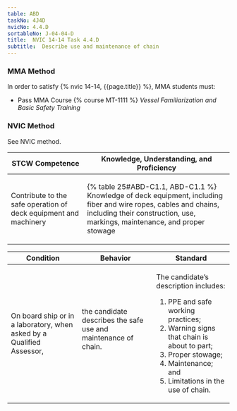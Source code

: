 ```yaml
---
table: ABD
taskNo: 4J4D
nvicNo: 4.4.D 
sortableNo: J-04-04-D
title:  NVIC 14-14 Task 4.4.D
subtitle:  Describe use and maintenance of chain
---
```



### MMA Method

In order to satisfy  {% nvic 14-14, {{page.title}}  %}, MMA students must:

* Pass MMA Course {% course MT-1111 %}  *Vessel Familiarization and Basic Safety Training*


### NVIC Method

<a onclick="togglevisibility('nvic_methods')" >See NVIC method.</a>

<div id='nvic_methods' class='hide'>

<table>
<thead>
<tr>
<th class='forty'> STCW Competence </th>
<th class='sixty'> Knowledge, Understanding, and Proficiency </th>
</tr>
</thead>




<tbody>
<tr><td markdown='1'>

Contribute to the safe operation of deck equipment and machinery

</td><td markdown='1'>

{% table 25#ABD-C1.1, ABD-C1.1 %} Knowledge of deck equipment, including fiber and wire ropes, cables and chains, including their construction, use, markings, maintenance, and proper stowage

</td></tr>


</tbody>
</table>


<table>
<thead>
<tr><th class='twenty'>  Condition </th><th class='twenty'> Behavior </th><th  class='sixty'>Standard </th></tr>
</thead>
<tbody >



<tr><td markdown='1'>

On board ship or in a laboratory, when asked by a Qualified Assessor,

</td><td markdown='1'>

the candidate describes the safe use and maintenance of chain.

<br>

<div class="tooltip" markdown='1'>



</div>


</td><td markdown='1'>

The candidate’s description includes:

1. PPE and safe working practices;
2. Warning signs that chain is about to part;
3. Proper stowage;
4. Maintenance; and
5. Limitations in the use of chain. 

</td></tr>
</tbody>
</table>
</div>
